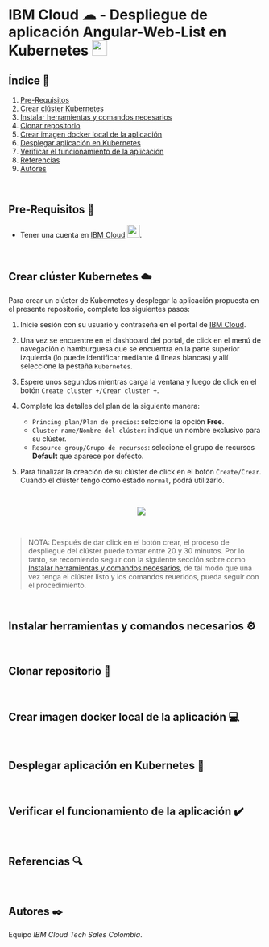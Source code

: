 # IBM Cloud ☁ - Despliegue de aplicación Angular-Web-List en Kubernetes <img width="30" src="https://github.com/emeloibmco/IBM-Cloud-Kubernetes-Angular-Web-List/blob/main/Images/kubernetes.png">

## Índice  📰
1. [Pre-Requisitos](#Pre-Requisitos-pencil)
2. [Crear clúster Kubernetes](#Crear-clúster-Kubernetes-cloud)
3. [Instalar herramientas y comandos necesarios](#Instalar-herramientas-y-comandos-necesarios-gear)
4. [Clonar repositorio](#Clonar-repositorio-round_pushpin)
5. [Crear imagen docker local de la aplicación](#Crear-imagen-docker-local-de-la-aplicación-computer)
6. [Desplegar aplicación en Kubernetes](#Desplegar-aplicación-en-Kubernetes-rocket)
7. [Verificar el funcionamiento de la aplicación](#Verificar-el-funcionamiento-de-la-aplicación-heavy_check_mark)
8. [Referencias](#Referencias-mag)
9. [Autores](#Autores-black_nib)
<br />

## Pre-Requisitos :pencil:
* Tener una cuenta en <a href="https://cloud.ibm.com/"> IBM Cloud</a> <img width="25" src="https://github.com/emeloibmco/IBM-Cloud-Kubernetes-Angular-Web-List/blob/main/Images/ibm-cloud-logo.png">.
<br />

## Crear clúster Kubernetes :cloud:
Para crear un clúster de Kubernetes y desplegar la aplicación propuesta en el presente repositorio, complete los siguientes pasos:

1. Inicie sesión con su usuario y contraseña en el portal de <a href="https://cloud.ibm.com/"> IBM Cloud</a>.

2. Una vez se encuentre en el dashboard del portal, de click en el menú de navegación o hamburguesa que se encuentra en la parte superior izquierda (lo puede identificar mediante 4 líneas blancas) y allí seleccione la pestaña ```Kubernetes```.

3. Espere unos segundos mientras carga la ventana y luego de click en el botón ```Create cluster +/Crear cluster +```.

4. Complete los detalles del plan de la siguiente manera:

   * ```Princing plan/Plan de precios```: selccione la opción **Free**.
   * ```Cluster name/Nombre del clúster```: indique un nombre exclusivo para su clúster.
   * ```Resource group/Grupo de recursos```: selccione el grupo de recursos **Default** que aparece por defecto.

5. Para finalizar la creación de su clúster de click en el botón ```Create/Crear```. Cuando el clúster tengo como estado ```normal```, podrá utilizarlo.

   <br />

   <p align="center"><img src="https://github.com/emeloibmco/IBM-Cloud-Kubernetes-Angular-Web-List/blob/main/Images/CrearCluster.gif"></p>

   <br />

> NOTA: Después de dar click en el botón crear, el proceso de despliegue del clúster puede tomar entre 20 y 30 minutos. Por lo tanto, se recomiendo seguir con la siguiente sección sobre como [Instalar herramientas y comandos necesarios](#Instalar-herramientas-y-comandos-necesarios-gear), de tal modo que una vez tenga el clúster listo y los comandos reueridos, pueda seguir con el procedimiento.

<br />

## Instalar herramientas y comandos necesarios :gear:
<br />

## Clonar repositorio :round_pushpin:
<br />

## Crear imagen docker local de la aplicación :computer:
<br />

## Desplegar aplicación en Kubernetes :rocket:
<br />

## Verificar el funcionamiento de la aplicación :heavy_check_mark:
<br />

## Referencias :mag:
<br />

## Autores :black_nib:
Equipo *IBM Cloud Tech Sales Colombia*.
